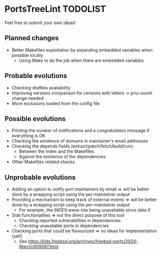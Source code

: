 # PortsTreeLint TODOLIST
Feel free to submit your own ideas!

## Planned changes
* Better Makefiles exploitation by expanding embedded variables when possible locally
  * Using Make to do the job when there are embedded variables

## Probable evolutions
* Checking distfiles availability
* Improving versions comparison for versions with letters -> pnu-vuxml change needed
* More exclusions loaded from the config file

## Possible evolutions
* Printing the number of notifications and a congratulation message if everything is OK
* Checking the existence of domains in maintainer's email addresses
* Checking the depends fields (extract/patch/fetch/build/run):
  * Between the Index and the Makefiles
  * Against the existence of the dependencies
* Other Makefiles related checks

## Unprobable evolutions
* Adding an option to notify port maintainers by email => will be better done by a wrapping script using the per-maintainer output
* Providing a mechanism to keep track of external events => will be better done by a wrapping script using the per-maintainer output
  * For example, the INDEX:www-site being unavailable since date X
* Side functionalities => not the direct purpose of this tool
  * Checking reported vulnerabilities in dependencies
  * Checking unavailable ports in dependencies
* Checking ports that could be flavourized => no ideas for implementation (yet!)
  * See https://lists.freebsd.org/archives/freebsd-ports/2024-March/005597.html

